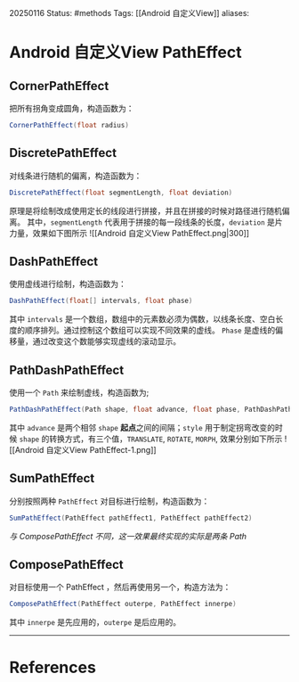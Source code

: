 20250116
Status: #methods
Tags: [[Android 自定义View]] 
aliases: 
# Android 自定义View PathEffect
## CornerPathEffect
把所有拐角变成圆角，构造函数为：
```Java
CornerPathEffect(float radius)
```
## DiscretePathEffect
对线条进行随机的偏离，构造函数为：
```Java
DiscretePathEffect(float segmentLength, float deviation)
```
原理是将绘制改成使用定长的线段进行拼接，并且在拼接的时候对路径进行随机偏离。
其中，`segmentLength` 代表用于拼接的每一段线条的长度，`deviation` 是片力量，效果如下图所示
![[Android 自定义View PathEffect.png|300]]
## DashPathEffect
使用虚线进行绘制，构造函数为：
```Java
DashPathEffect(float[] intervals, float phase)
```
其中 `intervals` 是一个数组，数组中的元素数必须为偶数，以线条长度、空白长度的顺序排列。通过控制这个数组可以实现不同效果的虚线。
`Phase` 是虚线的偏移量，通过改变这个数能够实现虚线的滚动显示。
## PathDashPathEffect
使用一个 `Path` 来绘制虚线，构造函数为;
```Java
PathDashPathEffect(Path shape, float advance, float phase, PathDashPathEffect.Style style)
```
其中 `advance` 是两个相邻 `shape` **起点**之间的间隔；`style` 用于制定拐弯改变的时候 `shape` 的转换方式，有三个值，`TRANSLATE`, `ROTATE`, `MORPH`, 效果分别如下所示
![[Android 自定义View PathEffect-1.png]]
## SumPathEffect
分别按照两种 `PathEffect` 对目标进行绘制，构造函数为：
```Java
SumPathEffect(PathEffect pathEffect1, PathEffect pathEffect2)
```
*与 ComposePathEffect 不同，这一效果最终实现的实际是两条 Path*
## ComposePathEffect
对目标使用一个 PathEffect ，然后再使用另一个，构造方法为：
```Java
ComposePathEffect(PathEffect outerpe, PathEffect innerpe)
```
其中 `innerpe` 是先应用的，`outerpe` 是后应用的。









---
# References
